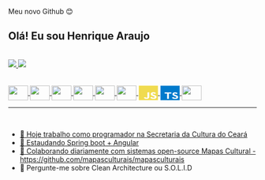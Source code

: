 Meu novo Github 😊

## Olá! Eu sou Henrique Araujo

<br>

<div>
  <a href="https://github.com/HenriqueAraujo092">
  <img height="150em" src="https://github-readme-stats.vercel.app/api?username=HenriqueAraujo092&show_icons=true&theme=dark&include_all_commits=true&count_private=true"/>
  <img height="150em" src="https://github-readme-stats.vercel.app/api/top-langs/?username=HenriqueAraujo092&layout=compact&langs_count=7&theme=dark"/>
</div>
  
<br>
   
<div style="display: inline_block"><br>   
  <img align="center" height="30" width="40" src="https://cdn.jsdelivr.net/gh/devicons/devicon/icons/php/php-plain.svg">
  <img align="center" height="30" width="40" src="https://cdn.jsdelivr.net/gh/devicons/devicon/icons/laravel/laravel-plain-wordmark.svg">
  <img align="center" height="30" width="40" src="https://cdn.jsdelivr.net/gh/devicons/devicon/icons/java/java-original-wordmark.svg">
  <img align="center" height="30" width="40" src="https://cdn.jsdelivr.net/gh/devicons/devicon/icons/spring/spring-original.svg">
  <img align="center" height="30" width="40" src="https://cdn.jsdelivr.net/gh/devicons/devicon/icons/angularjs/angularjs-original.svg">
  <img align="center" height="30" width="40" src="https://cdn.jsdelivr.net/gh/devicons/devicon/icons/ionic/ionic-original.svg">
  <img align="center" height="30" width="40" src="https://raw.githubusercontent.com/devicons/devicon/master/icons/javascript/javascript-plain.svg">
  <img align="center" height="30" width="40" src="https://raw.githubusercontent.com/devicons/devicon/master/icons/typescript/typescript-plain.svg"> 
  <img align="center" height="30" width="40" src="https://cdn.jsdelivr.net/gh/devicons/devicon/icons/docker/docker-original-wordmark.svg">
</div>
  
<hr>
  
<br>

- 🔭 Hoje trabalho como programador na Secretaria da Cultura do Ceará
- 🌱 Estaudando Spring boot + Angular
- 👯 Colaborando diariamente com sistemas open-source Mapas Cultural - https://github.com/mapasculturais/mapasculturais
- 💬 Pergunte-me sobre Clean Architecture ou S.O.L.I.D
